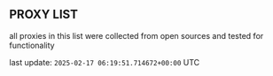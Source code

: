## PROXY LIST

all proxies in this list were collected from open sources and tested for functionality

last update: `2025-02-17 06:19:51.714672+00:00` UTC